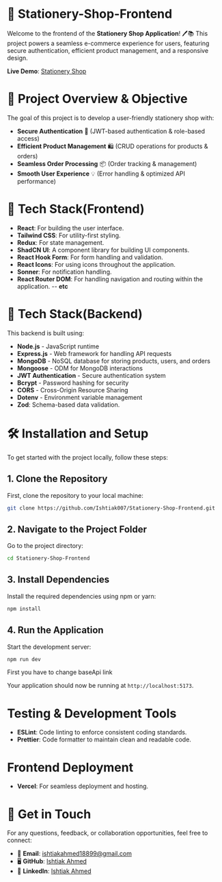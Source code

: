 # 🛒 Stationery-Shop-Frontend

Welcome to the frontend of the **Stationery Shop Application**! 🖊️📚 This project powers a seamless e-commerce experience for users, featuring secure authentication, efficient product management, and a responsive design.

**Live Demo**: [Stationery Shop](https://stationery-shop-frontend-beta.vercel.app)

# 🎯 Project Overview & Objective

The goal of this project is to develop a user-friendly stationery shop with:

- **Secure Authentication** 🔐 (JWT-based authentication & role-based access)
- **Efficient Product Management** 🛍️ (CRUD operations for products & orders)
- **Seamless Order Processing** 📦 (Order tracking & management)
- **Smooth User Experience** 💡 (Error handling & optimized API performance)

# 🚀 Tech Stack(Frontend)

- **React**: For building the user interface.
- **Tailwind CSS**: For utility-first styling.
- **Redux**: For state management.
- **ShadCN UI**: A component library for building UI components.
- **React Hook Form**: For form handling and validation.
- **React Icons**: For using icons throughout the application.
- **Sonner**: For notification handling.
- **React Router DOM**: For handling navigation and routing within the application.
  -- **etc**

# 🚀 Tech Stack(Backend)

This backend is built using:

- **Node.js** - JavaScript runtime
- **Express.js** - Web framework for handling API requests
- **MongoDB** - NoSQL database for storing products, users, and orders
- **Mongoose** - ODM for MongoDB interactions
- **JWT Authentication** - Secure authentication system
- **Bcrypt** - Password hashing for security
- **CORS** - Cross-Origin Resource Sharing
- **Dotenv** - Environment variable management
- **Zod**: Schema-based data validation.

# 🛠️ Installation and Setup

To get started with the project locally, follow these steps:

## 1. Clone the Repository

First, clone the repository to your local machine:

```bash
git clone https://github.com/Ishtiak007/Stationery-Shop-Frontend.git
```

## 2. Navigate to the Project Folder

Go to the project directory:

```bash
cd Stationery-Shop-Frontend
```

## 3. Install Dependencies

Install the required dependencies using npm or yarn:

```bash
npm install
```

## 4. Run the Application

Start the development server:

```bash
npm run dev
```

First you have to change baseApi link

Your application should now be running at `http://localhost:5173`.

# Testing & Development Tools

- **ESLint**: Code linting to enforce consistent coding standards.
- **Prettier**: Code formatter to maintain clean and readable code.

# Frontend Deployment

- **Vercel**: For seamless deployment and hosting.

# 📩 Get in Touch

For any questions, feedback, or collaboration opportunities, feel free to connect:

- 📧 **Email**: [ishtiakahmed18899@gmail.com](mailto:ishtiakahmed18899@gmail.com)
- 🖥 **GitHub**: [Ishtiak Ahmed](https://github.com/Ishtiak007)
- 💼 **LinkedIn**: [Ishtiak Ahmed](https://www.linkedin.com/in/ishtiak-ahmed-2846722a5/)

